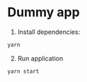 Dummy app
=========
1. Install dependencies:
```sh
yarn
```
2. Run application 
```sh
yarn start
```

